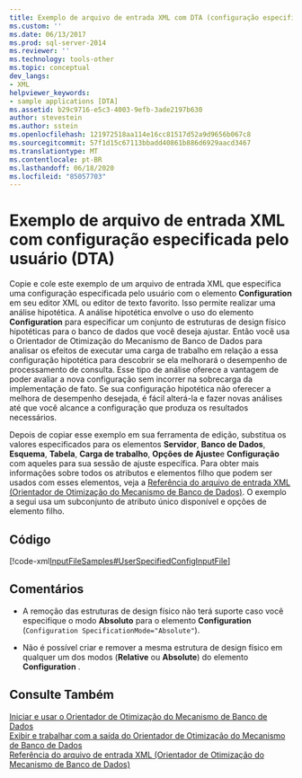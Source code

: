```yaml
---
title: Exemplo de arquivo de entrada XML com DTA (configuração especificada pelo usuário) | Microsoft Docs
ms.custom: ''
ms.date: 06/13/2017
ms.prod: sql-server-2014
ms.reviewer: ''
ms.technology: tools-other
ms.topic: conceptual
dev_langs:
- XML
helpviewer_keywords:
- sample applications [DTA]
ms.assetid: b29c9716-e5c3-4003-9efb-3ade2197b630
author: stevestein
ms.author: sstein
ms.openlocfilehash: 121972518aa114e16cc81517d52a9d9656b067c8
ms.sourcegitcommit: 57f1d15c67113bbadd40861b886d6929aacd3467
ms.translationtype: MT
ms.contentlocale: pt-BR
ms.lasthandoff: 06/18/2020
ms.locfileid: "85057703"
---
```

# <a name="xml-input-file-sample-with-user-specified-configuration-dta"></a>Exemplo de arquivo de entrada XML com configuração especificada pelo usuário (DTA)
  Copie e cole este exemplo de um arquivo de entrada XML que especifica uma configuração especificada pelo usuário com o elemento **Configuration** em seu editor XML ou editor de texto favorito. Isso permite realizar uma análise hipotética. A análise hipotética envolve o uso do elemento **Configuration** para especificar um conjunto de estruturas de design físico hipotéticas para o banco de dados que você deseja ajustar. Então você usa o Orientador de Otimização do Mecanismo de Banco de Dados para analisar os efeitos de executar uma carga de trabalho em relação a essa configuração hipotética para descobrir se ela melhorará o desempenho de processamento de consulta. Esse tipo de análise oferece a vantagem de poder avaliar a nova configuração sem incorrer na sobrecarga da implementação de fato. Se sua configuração hipotética não oferecer a melhora de desempenho desejada, é fácil alterá-la e fazer novas análises até que você alcance a configuração que produza os resultados necessários.  
  
 Depois de copiar esse exemplo em sua ferramenta de edição, substitua os valores especificados para os elementos **Servidor**, **Banco de Dados**, **Esquema**, **Tabela**, **Carga de trabalho**, **Opções de Ajuste**e **Configuração** com aqueles para sua sessão de ajuste específica. Para obter mais informações sobre todos os atributos e elementos filho que podem ser usados com esses elementos, veja a [Referência do arquivo de entrada XML &#40;Orientador de Otimização do Mecanismo de Banco de Dados&#41;](xml-input-file-reference-database-engine-tuning-advisor.md). O exemplo a segui usa um subconjunto de atributo único disponível e opções de elemento filho.  
  
## <a name="code"></a>Código  
 [!code-xml[InputFileSamples#UserSpecifiedConfigInputFile](../../snippets/xml/SQL14/dta_xml/inputfilesamples/xml/dta_xml_input_file_samples.xml#userspecifiedconfiginputfile)]  
  
## <a name="comments"></a>Comentários  
  
-   A remoção das estruturas de design físico não terá suporte caso você especifique o modo **Absoluto** para o elemento **Configuration** (`Configuration SpecificationMode="Absolute"`).  
  
-   Não é possível criar e remover a mesma estrutura de design físico em qualquer um dos modos (**Relative** ou **Absolute**) do elemento **Configuration** .  
  
## <a name="see-also"></a>Consulte Também  
 [Iniciar e usar o Orientador de Otimização do Mecanismo de Banco de Dados](../../relational-databases/performance/start-and-use-the-database-engine-tuning-advisor.md)   
 [Exibir e trabalhar com a saída do Orientador de Otimização do Mecanismo de Banco de Dados](../../relational-databases/performance/view-and-work-with-the-output-from-the-database-engine-tuning-advisor.md)   
 [Referência do arquivo de entrada XML &#40;Orientador de Otimização do Mecanismo de Banco de Dados&#41;](xml-input-file-reference-database-engine-tuning-advisor.md)  
  
  
